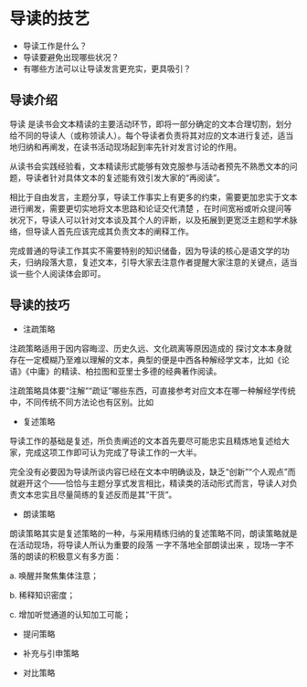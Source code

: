 # 导读的技艺
* 导读工作是什么？
* 导读要避免出现哪些状况？
* 有哪些方法可以让导读发言更充实，更具吸引？

## 导读介绍

导读 是读书会文本精读的主要活动环节，即将一部分确定的文本合理切割，划分给不同的导读人（或称领读人）。每个导读者负责将其对应的文本进行复述，适当地归纳和再阐发，在读书活动现场起到率先针对发言讨论的作用。

从读书会实践经验看，文本精读形式能够有效克服参与活动者预先不熟悉文本的问题，导读者针对具体文本的复述能有效引发大家的“再阅读”。

相比于自由发言，主题分享，导读工作事实上有更多的约束，需要更加忠实于文本进行阐发，需要更切实地将文本思路和论证交代清楚 ，在时间宽裕或听众提问等状况下，导读人可以针对文本谈及其个人的评断，以及拓展到更宽泛主题和学术脉络，但导读人首先应该完成其负责文本的阐释工作。

完成普通的导读工作其实不需要特别的知识储备，因为导读的核心是语文学的功夫，归纳段落大意，复述文本，引导大家去注意作者提醒大家注意的关键点，适当谈一些个人阅读体会即可。

## 导读的技巧

* 注疏策略

注疏策略适用于因内容晦涩、历史久远、文化疏离等原因造成的 探讨文本本身就存在一定模糊乃至难以理解的文本，典型的便是中西各种解经学文本，比如《论语》《中庸》的精读、柏拉图和亚里士多德的经典著作阅读。

注疏策略具体要“注解”“疏证”哪些东西，可直接参考对应文本在哪一种解经学传统中，不同传统不同方法论也有区别。比如

* 复述策略

导读工作的基础是复述，所负责阐述的文本首先要尽可能忠实且精炼地复述给大家，完成这项工作即可认为完成了导读工作的一大半。

完全没有必要因为导读所谈内容已经在文本中明确谈及，缺乏“创新”“个人观点”而就避开这个——恰恰与主题分享式发言相比，精读类的活动形式而言，导读人对负责文本忠实且尽量简练的复述反而是其“干货”。

* 朗读策略

朗读策略其实是复述策略的一种，与采用精练归纳的复述策略不同，朗读策略就是在活动现场，将导读人所认为重要的段落 一字不落地全部朗读出来 ，现场一字不落的朗读的积极意义有多方面：

a. 唤醒并聚焦集体注意；

b. 稀释知识密度；

c. 增加听觉通道的认知加工可能；

* 提问策略

* 补充与引申策略

* 对比策略
